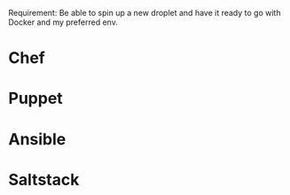 Requirement: Be able to spin up a new droplet and have it ready to go with Docker and my preferred env.

# Chef

# Puppet

# Ansible

# Saltstack
